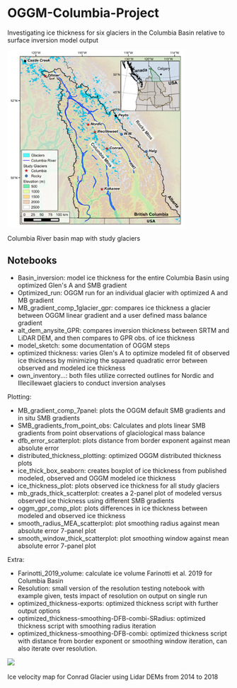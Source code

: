 # OGGM-Columbia-Project
Investigating ice thickness for six glaciers in the Columbia Basin relative to surface inversion model output

<img src="images/CBT _ice_thick_cc.png" width="400">

Columbia River basin map with study glaciers

## Notebooks

- Basin_inversion: model ice thickness for the entire Columbia Basin using optimized Glen's A and SMB gradient
- Optimized_run: OGGM run for an individual glacier with optimized A and MB gradient
- MB_gradient_comp_1glacier_gpr: compares ice thickness a glacier between OGGM linear gradient and a user defined mass balance gradient
- alt_dem_anysite_GPR: compares inversion thickness between SRTM and LiDAR DEM, and then compares to GPR obs. of ice thickness
- model_sketch: some documentation of OGGM steps
- optimized thickness: varies Glen's A to optimize modeled fit of observed ice thickness by minimizing the squared quadratic error  between observed and modeled ice thickness
- own_inventory...: both files utilize corrected outlines for Nordic and Illecillewaet glaciers to conduct inversion analyses

Plotting:
- MB_gradient_comp_7panel: plots the OGGM default SMB gradients and in situ SMB gradients
- SMB_gradients_from_point_obs: Calculates and plots linear SMB gradients from point observations of glaciological mass balance 
- dfb_error_scatterplot: plots distance from border exponent against mean absolute error
- distributed_thickness_plotting: optimized OGGM distributed thickness plots
- ice_thick_box_seaborn: creates boxplot of ice thickness from published modeled, observed and OGGM modeled ice thickness
- ice_thickness_plot: plots observed ice thickness for all study glaciers
- mb_grads_thick_scatterplot: creates a 2-panel plot of modeled versus observed ice thickness using different SMB gradients
- oggm_gpr_comp_plot: plots differences in ice thickness between modeled and observed ice thickness 
- smooth_radius_MEA_scatterplot: plot smoothing radius against mean absolute error 7-panel plot
- smooth_window_thick_scatterplot: plot smoothing window against mean absolute error 7-panel plot

Extra:
- Farinotti_2019_volume: calculate ice volume Farinotti et al. 2019 for Columbia Basin
- Resolution: small version of the resolution testing notebook with example given, tests impact of resolution on output on single run
- optimized_thickness-exports: optimized thickness script with further output options
- optimized_thickness-smoothing-DFB-combi-SRadius: optimized thickness script with smoothing radius iteration 
- optimized_thickness-smoothing-DFB-combi: optimized thickness script with distance from border exponent or smoothing window iteration, can also iterate over resolution.

<img src="images/conrad_all_14f_18s_vel_less_5m_spm2.png" width="400">

Ice velocity map for Conrad Glacier using Lidar DEMs from 2014 to 2018 




